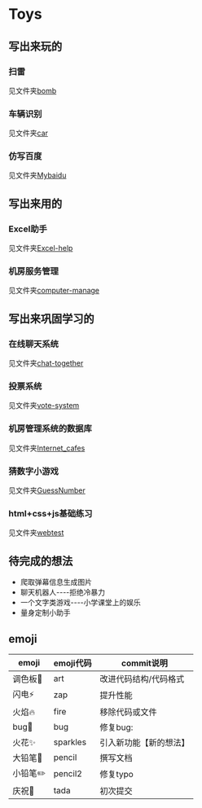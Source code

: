 # Toys

## 写出来玩的

### 扫雷

见文件夹[bomb](<https://github.com/doordiey/Toys/tree/master/Bomb>)

### 车辆识别

见文件夹[car](https://github.com/doordiey/Toys/tree/master/car)

### 仿写百度

见文件夹[Mybaidu](https://github.com/doordiey/Toys/tree/master/Mybaidu)

## 写出来用的

### Excel助手

见文件夹[Excel-help](https://github.com/doordiey/Toys/tree/master/Excel-help)

### 机房服务管理

见文件夹[computer-manage](https://github.com/doordiey/Toys/tree/master/computer-manage)

## 写出来巩固学习的

### 在线聊天系统

见文件夹[chat-together](https://github.com/doordiey/Toys/tree/master/chat-together)

### 投票系统

见文件夹[vote-system](https://github.com/doordiey/Toys/tree/master/vote-system)

### 机房管理系统的数据库

见文件夹[Internet_cafes](https://github.com/doordiey/Toys/tree/master/Internet_cafes)

### 猜数字小游戏

见文件夹[GuessNumber](<https://github.com/doordiey/Toys/tree/master/GuessNumber>)

### html+css+js基础练习

见文件夹[webtest](https://github.com/doordiey/Toys/tree/master/webtest)

## 待完成的想法

- 爬取弹幕信息生成图片
- 聊天机器人----拒绝冷暴力
- 一个文字类游戏----小学课堂上的娱乐
- 量身定制小助手



## emoji

| emoji   | emoji代码 | commit说明             |
| ------- | --------- | ---------------------- |
| 调色板🎨 | ​art​       | 改进代码结构/代码格式  |
| 闪电⚡️   | zap       | 提升性能               |
| 火焰🔥   | fire      | 移除代码或文件         |
| bug🐛    | bug       | 修复bug:               |
| 火花✨   | sparkles  | 引入新功能【新的想法】 |
| 大铅笔📝 | pencil    | 撰写文档               |
| 小铅​笔✏️ | pencil2   | 修复typo               |
| 庆祝🎉   | tada      | 初次提交               |

